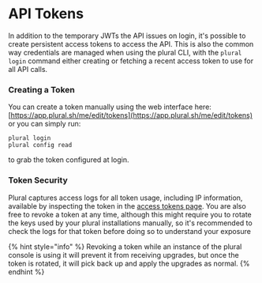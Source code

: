 # API Tokens

In addition to the temporary JWTs the API issues on login, it's possible to create persistent access tokens to access the API.  This is also the common way credentials are managed when using the plural CLI, with the `plural login` command either creating or fetching a recent access token to use for all API calls.

### Creating a Token

You can create a token manually using the web interface here: [https://app.plural.sh/me/edit/tokens](https://app.plural.sh/me/edit/tokens) or you can simply run:

```
plural login
plural config read
```

to grab the token configured at login.

### Token Security

Plural captures access logs for all token usage, including IP information, available by inspecting the token in the [access tokens page](https://app.plural.sh/me/edit/tokens).  You are also free to revoke a token at any time, although this might require you to rotate the keys used by your plural installations manually, so it's recommended to check the logs for that token before doing so to understand your exposure

{% hint style="info" %}
Revoking a token while an instance of the plural console is using it will prevent it from receiving upgrades, but once the token is rotated, it will pick back up and apply the upgrades as normal.
{% endhint %}
